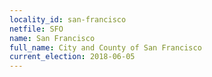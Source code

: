 ```yaml
---
locality_id: san-francisco
netfile: SFO
name: San Francisco
full_name: City and County of San Francisco
current_election: 2018-06-05
---
```

